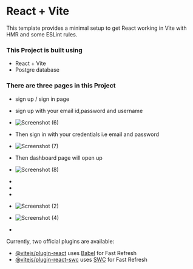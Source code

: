 # React + Vite

This template provides a minimal setup to get React working in Vite with HMR and some ESLint rules.
### This Project is built using 
*  React + Vite
*  Postgre database
### There are three pages in this Project
* sign up / sign in page
* sign up with your email id,password and username
* ![Screenshot (6)](https://github.com/vineetkumarg8/Task_Project_Frontend-main/assets/96251824/e6e4e908-c4f1-4b13-9988-6a96ab43d47b)
* Then sign in with your credentials i.e email and password
* ![Screenshot (7)](https://github.com/vineetkumarg8/Task_Project_Frontend-main/assets/96251824/86a9e6d5-f4cb-455d-954d-0ba958819d99)
* Then dashboard page will open up
* ![Screenshot (8)](https://github.com/vineetkumarg8/Task_Project_Frontend-main/assets/96251824/13cc6f5d-a168-47d9-ad4f-22ea229fcc24)
* 
* 
* 
* ![Screenshot (2)](https://github.com/vineetkumarg8/Task_Project_Frontend-main/assets/96251824/cd1e8029-ebc1-4f77-919e-abc1f1c5b843)
* ![Screenshot (4)](https://github.com/vineetkumarg8/Task_Project_Frontend-main/assets/96251824/4326f0be-a721-4106-9f0d-c81a5c125890)




* 

Currently, two official plugins are available:

- [@vitejs/plugin-react](https://github.com/vitejs/vite-plugin-react/blob/main/packages/plugin-react/README.md) uses [Babel](https://babeljs.io/) for Fast Refresh
- [@vitejs/plugin-react-swc](https://github.com/vitejs/vite-plugin-react-swc) uses [SWC](https://swc.rs/) for Fast Refresh
